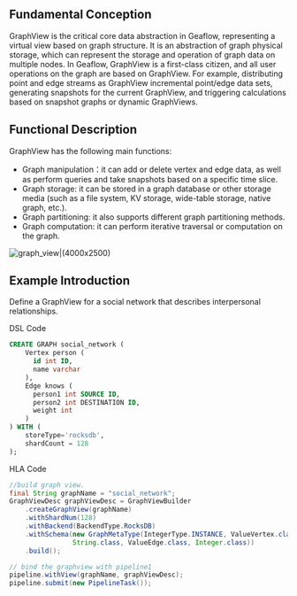 ## Fundamental Conception

GraphView is the critical core data abstraction in Geaflow, representing a virtual view based on graph structure. It is an abstraction of graph physical storage, which can represent the storage and operation of graph data on multiple nodes. In Geaflow, GraphView is a first-class citizen, and all user operations on the graph are based on GraphView. For example, distributing point and edge streams as GraphView incremental point/edge data sets, generating snapshots for the current GraphView, and triggering calculations based on snapshot graphs or dynamic GraphViews.

## Functional Description

GraphView has the following main functions:
* Graph manipulation：it can add or delete vertex and edge data, as well as perform queries and take snapshots based on a specific time slice.
* Graph storage: it can be stored in a graph database or other storage media (such as a file system, KV storage, wide-table storage, native graph, etc.).
* Graph partitioning: it also supports different graph partitioning methods.
* Graph computation: it can perform iterative traversal or computation on the graph.

![graph_view|(4000x2500)](../../../static/img/graph_view.png)

## Example Introduction

Define a GraphView for a social network that describes interpersonal relationships.

DSL Code
```SQL
CREATE GRAPH social_network (
	Vertex person (
	  id int ID,
	  name varchar
	),
	Edge knows (
	  person1 int SOURCE ID,
	  person2 int DESTINATION ID,
	  weight int
	)
) WITH (
	storeType='rocksdb',
	shardCount = 128
);
```


HLA Code
```java
//build graph view.
final String graphName = "social_network";
GraphViewDesc graphViewDesc = GraphViewBuilder
	.createGraphView(graphName)
	.withShardNum(128)
	.withBackend(BackendType.RocksDB)
    .withSchema(new GraphMetaType(IntegerType.INSTANCE, ValueVertex.class,
                String.class, ValueEdge.class, Integer.class))
	.build();

// bind the graphview with pipeline1
pipeline.withView(graphName, graphViewDesc);
pipeline.submit(new PipelineTask());

```
